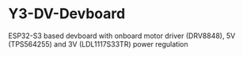 # Y3-DV-Devboard
ESP32-S3 based devboard with onboard motor driver (DRV8848), 5V (TPS564255) and 3V (LDL1117S33TR) power regulation

